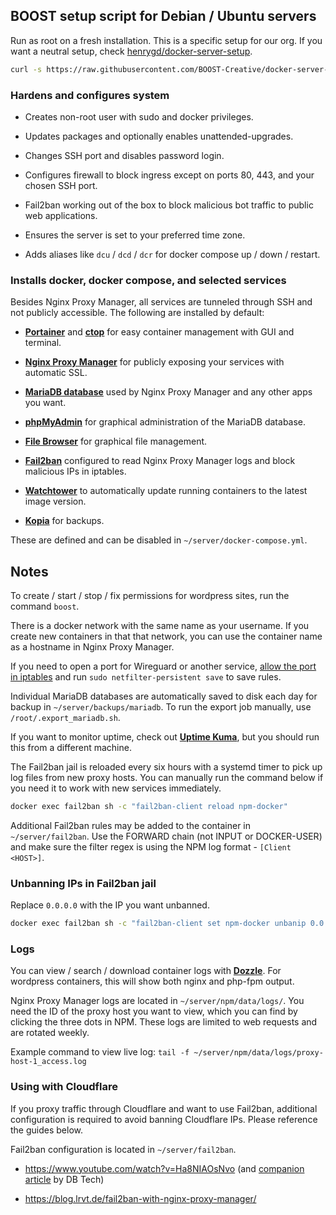 ## BOOST setup script for Debian / Ubuntu servers

Run as root on a fresh installation. This is a specific setup for our org. If you want a neutral setup, check [henrygd/docker-server-setup](https://github.com/henrygd/docker-server-setup).

```bash
curl -s https://raw.githubusercontent.com/BOOST-Creative/docker-server-setup/main/setup.sh > setup.sh && chmod +x ./setup.sh && ./setup.sh
```

### Hardens and configures system

- Creates non-root user with sudo and docker privileges.

- Updates packages and optionally enables unattended-upgrades.

- Changes SSH port and disables password login.

- Configures firewall to block ingress except on ports 80, 443, and your chosen SSH port.

- Fail2ban working out of the box to block malicious bot traffic to public web applications.

- Ensures the server is set to your preferred time zone.

- Adds aliases like `dcu` / `dcd` / `dcr` for docker compose up / down / restart.

### Installs docker, docker compose, and selected services

Besides Nginx Proxy Manager, all services are tunneled through SSH and not publicly accessible. The following are installed by default:

- **[Portainer](https://github.com/portainer/portainer)** and **[ctop](https://github.com/bcicen/ctop)** for easy container management with GUI and terminal.

- **[Nginx Proxy Manager](https://github.com/NginxProxyManager/nginx-proxy-manager)** for publicly exposing your services with automatic SSL.

- **[MariaDB database](https://hub.docker.com/r/linuxserver/mariadb)** used by Nginx Proxy Manager and any other apps you want.

- **[phpMyAdmin](https://hub.docker.com/r/linuxserver/phpmyadmin)** for graphical administration of the MariaDB database.

- **[File Browser](https://github.com/filebrowser/filebrowser)** for graphical file management.

- **[Fail2ban](https://github.com/crazy-max/docker-fail2ban)** configured to read Nginx Proxy Manager logs and block malicious IPs in iptables.

- **[Watchtower](https://github.com/containrrr/watchtower)** to automatically update running containers to the latest image version.

- **[Kopia](https://github.com/kopia/kopia)** for backups.

These are defined and can be disabled in `~/server/docker-compose.yml`.

## Notes

To create / start / stop / fix permissions for wordpress sites, run the command `boost`.

There is a docker network with the same name as your username. If you create new containers in that that network, you can use the container name as a hostname in Nginx Proxy Manager.

If you need to open a port for Wireguard or another service, [allow the port in iptables](https://www.digitalocean.com/community/tutorials/iptables-essentials-common-firewall-rules-and-commands) and run `sudo netfilter-persistent save` to save rules.

Individual MariaDB databases are automatically saved to disk each day for backup in `~/server/backups/mariadb`. To run the export job manually, use `/root/.export_mariadb.sh`.

If you want to monitor uptime, check out **[Uptime Kuma](https://github.com/louislam/uptime-kuma)**, but you should run this from a different machine.

The Fail2ban jail is reloaded every six hours with a systemd timer to pick up log files from new proxy hosts. You can manually run the command below if you need it to work with new services immediately.

```bash
docker exec fail2ban sh -c "fail2ban-client reload npm-docker"
```

Additional Fail2ban rules may be added to the container in `~/server/fail2ban`. Use the FORWARD chain (not INPUT or DOCKER-USER) and make sure the filter regex is using the NPM log format - `[Client <HOST>]`.

### Unbanning IPs in Fail2ban jail

Replace `0.0.0.0` with the IP you want unbanned.

```bash
docker exec fail2ban sh -c "fail2ban-client set npm-docker unbanip 0.0.0.0"
```

### Logs

You can view / search / download container logs with **[Dozzle](http://localhost:6905)**. For wordpress containers, this will show both nginx and php-fpm output.

Nginx Proxy Manager logs are located in `~/server/npm/data/logs/`. You need the ID of the proxy host you want to view, which you can find by clicking the three dots in NPM. These logs are limited to web requests and are rotated weekly.

Example command to view live log: `tail -f ~/server/npm/data/logs/proxy-host-1_access.log`

### Using with Cloudflare

If you proxy traffic through Cloudflare and want to use Fail2ban, additional configuration is required to avoid banning Cloudflare IPs. Please reference the guides below.

Fail2ban configuration is located in `~/server/fail2ban`.

- https://www.youtube.com/watch?v=Ha8NIAOsNvo (and [companion article](https://dbt3ch.com/books/fail2ban/page/how-to-install-and-configure-Fail2ban-to-work-with-nginx-proxy-manager) by DB Tech)

- https://blog.lrvt.de/fail2ban-with-nginx-proxy-manager/

